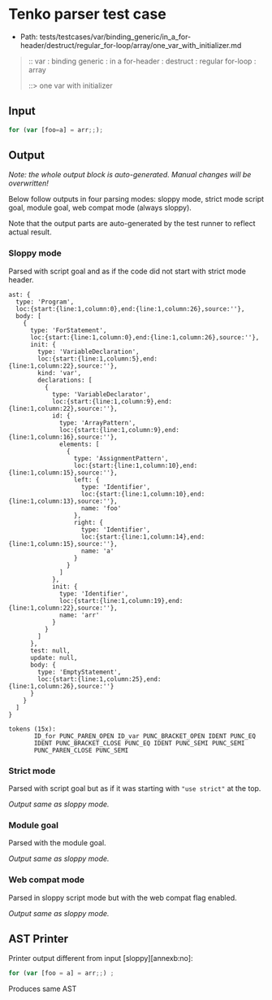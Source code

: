 # Tenko parser test case

- Path: tests/testcases/var/binding_generic/in_a_for-header/destruct/regular_for-loop/array/one_var_with_initializer.md

> :: var : binding generic : in a for-header : destruct : regular for-loop : array
>
> ::> one var with initializer

## Input

`````js
for (var [foo=a] = arr;;);
`````

## Output

_Note: the whole output block is auto-generated. Manual changes will be overwritten!_

Below follow outputs in four parsing modes: sloppy mode, strict mode script goal, module goal, web compat mode (always sloppy).

Note that the output parts are auto-generated by the test runner to reflect actual result.

### Sloppy mode

Parsed with script goal and as if the code did not start with strict mode header.

`````
ast: {
  type: 'Program',
  loc:{start:{line:1,column:0},end:{line:1,column:26},source:''},
  body: [
    {
      type: 'ForStatement',
      loc:{start:{line:1,column:0},end:{line:1,column:26},source:''},
      init: {
        type: 'VariableDeclaration',
        loc:{start:{line:1,column:5},end:{line:1,column:22},source:''},
        kind: 'var',
        declarations: [
          {
            type: 'VariableDeclarator',
            loc:{start:{line:1,column:9},end:{line:1,column:22},source:''},
            id: {
              type: 'ArrayPattern',
              loc:{start:{line:1,column:9},end:{line:1,column:16},source:''},
              elements: [
                {
                  type: 'AssignmentPattern',
                  loc:{start:{line:1,column:10},end:{line:1,column:15},source:''},
                  left: {
                    type: 'Identifier',
                    loc:{start:{line:1,column:10},end:{line:1,column:13},source:''},
                    name: 'foo'
                  },
                  right: {
                    type: 'Identifier',
                    loc:{start:{line:1,column:14},end:{line:1,column:15},source:''},
                    name: 'a'
                  }
                }
              ]
            },
            init: {
              type: 'Identifier',
              loc:{start:{line:1,column:19},end:{line:1,column:22},source:''},
              name: 'arr'
            }
          }
        ]
      },
      test: null,
      update: null,
      body: {
        type: 'EmptyStatement',
        loc:{start:{line:1,column:25},end:{line:1,column:26},source:''}
      }
    }
  ]
}

tokens (15x):
       ID_for PUNC_PAREN_OPEN ID_var PUNC_BRACKET_OPEN IDENT PUNC_EQ
       IDENT PUNC_BRACKET_CLOSE PUNC_EQ IDENT PUNC_SEMI PUNC_SEMI
       PUNC_PAREN_CLOSE PUNC_SEMI
`````

### Strict mode

Parsed with script goal but as if it was starting with `"use strict"` at the top.

_Output same as sloppy mode._

### Module goal

Parsed with the module goal.

_Output same as sloppy mode._

### Web compat mode

Parsed in sloppy script mode but with the web compat flag enabled.

_Output same as sloppy mode._

## AST Printer

Printer output different from input [sloppy][annexb:no]:

````js
for (var [foo = a] = arr;;) ;
````

Produces same AST

